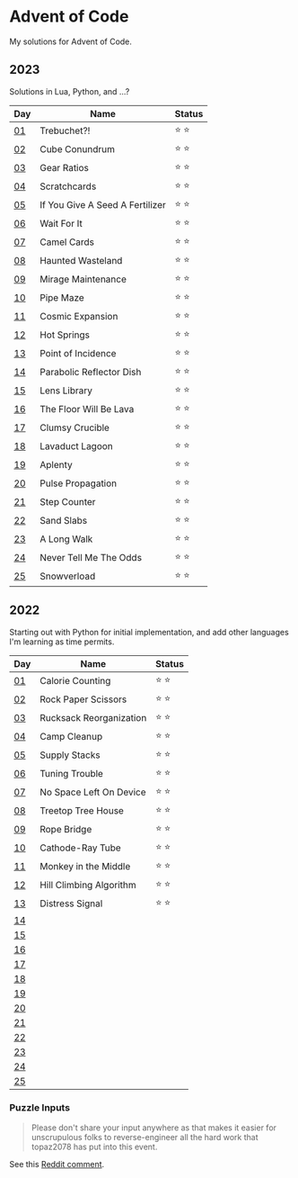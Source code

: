 # Advent of Code

My solutions for Advent of Code.

## 2023

Solutions in Lua, Python, and ...?

|Day|Name|Status|
|---|---|---|
|[01](https://adventofcode.com/2023/day/1)|Trebuchet?!|⭐ ⭐|
|[02](https://adventofcode.com/2023/day/2)|Cube Conundrum|⭐ ⭐|
|[03](https://adventofcode.com/2023/day/3)|Gear Ratios|⭐ ⭐|
|[04](https://adventofcode.com/2023/day/4)|Scratchcards|⭐ ⭐|
|[05](https://adventofcode.com/2023/day/5)|If You Give A Seed A Fertilizer|⭐ ⭐|
|[06](https://adventofcode.com/2023/day/6)|Wait For It|⭐ ⭐|
|[07](https://adventofcode.com/2023/day/7)|Camel Cards|⭐ ⭐|
|[08](https://adventofcode.com/2023/day/8)|Haunted Wasteland|⭐ ⭐|
|[09](https://adventofcode.com/2023/day/9)|Mirage Maintenance|⭐ ⭐|
|[10](https://adventofcode.com/2023/day/10)|Pipe Maze|⭐ ⭐|
|[11](https://adventofcode.com/2023/day/11)|Cosmic Expansion|⭐ ⭐|
|[12](https://adventofcode.com/2023/day/12)|Hot Springs|⭐ ⭐|
|[13](https://adventofcode.com/2023/day/13)|Point of Incidence|⭐ ⭐|
|[14](https://adventofcode.com/2023/day/14)|Parabolic Reflector Dish|⭐ ⭐|
|[15](https://adventofcode.com/2023/day/15)|Lens Library|⭐ ⭐|
|[16](https://adventofcode.com/2023/day/16)|The Floor Will Be Lava|⭐ ⭐|
|[17](https://adventofcode.com/2023/day/17)|Clumsy Crucible|⭐ ⭐|
|[18](https://adventofcode.com/2023/day/18)|Lavaduct Lagoon|⭐ ⭐|
|[19](https://adventofcode.com/2023/day/19)|Aplenty|⭐ ⭐|
|[20](https://adventofcode.com/2023/day/20)|Pulse Propagation|⭐ ⭐|
|[21](https://adventofcode.com/2023/day/21)|Step Counter|⭐ ⭐|
|[22](https://adventofcode.com/2023/day/22)|Sand Slabs|⭐ ⭐|
|[23](https://adventofcode.com/2023/day/23)|A Long Walk|⭐ ⭐|
|[24](https://adventofcode.com/2023/day/24)|Never Tell Me The Odds|⭐ ⭐|
|[25](https://adventofcode.com/2023/day/25)|Snowverload|⭐ ⭐|

## 2022

Starting out with Python for initial implementation, and add other languages I'm learning as time permits.

|Day|Name|Status|
|---|---|---|
|[01](https://adventofcode.com/2022/day/1)|Calorie Counting|⭐ ⭐|
|[02](https://adventofcode.com/2022/day/2)|Rock Paper Scissors|⭐ ⭐|
|[03](https://adventofcode.com/2022/day/3)|Rucksack Reorganization|⭐ ⭐|
|[04](https://adventofcode.com/2022/day/4)|Camp Cleanup|⭐ ⭐|
|[05](https://adventofcode.com/2022/day/5)|Supply Stacks|⭐ ⭐|
|[06](https://adventofcode.com/2022/day/6)|Tuning Trouble|⭐ ⭐|
|[07](https://adventofcode.com/2022/day/7)|No Space Left On Device|⭐ ⭐|
|[08](https://adventofcode.com/2022/day/8)|Treetop Tree House|⭐ ⭐|
|[09](https://adventofcode.com/2022/day/9)|Rope Bridge|⭐ ⭐|
|[10](https://adventofcode.com/2022/day/10)|Cathode-Ray Tube|⭐ ⭐|
|[11](https://adventofcode.com/2022/day/11)|Monkey in the Middle|⭐ ⭐|
|[12](https://adventofcode.com/2022/day/12)|Hill Climbing Algorithm|⭐ ⭐|
|[13](https://adventofcode.com/2022/day/13)|Distress Signal|⭐ ⭐|
|[14](https://adventofcode.com/2022/day/14)|||
|[15](https://adventofcode.com/2022/day/15)|||
|[16](https://adventofcode.com/2022/day/16)|||
|[17](https://adventofcode.com/2022/day/17)|||
|[18](https://adventofcode.com/2022/day/18)|||
|[19](https://adventofcode.com/2022/day/19)|||
|[20](https://adventofcode.com/2022/day/20)|||
|[21](https://adventofcode.com/2022/day/21)|||
|[22](https://adventofcode.com/2022/day/22)|||
|[23](https://adventofcode.com/2022/day/23)|||
|[24](https://adventofcode.com/2022/day/24)|||
|[25](https://adventofcode.com/2022/day/25)|||

### Puzzle Inputs

> Please don't share your input anywhere as that makes it easier for unscrupulous folks to reverse-engineer all the hard work that topaz2078 has put into this event.

See this [Reddit comment](https://www.reddit.com/r/adventofcode/comments/e7khy8/comment/fa13hb9/).
